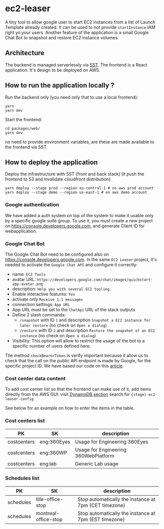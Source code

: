 # ec2-leaser

A tiny tool to allow google user to start EC2 instances from a list of Launch Template already created. It can be used to not provide `startInstance` IAM right yo your users.
Another feature of the application is a small Google Chat Bot to snapshot and restore EC2 instance volumes.

## Architecture

The backend is managed serverlessly via [SST](https://sst.dev/).
The frontend is a React application. It's design to be deployed on AWS.

## How to run the application locally ?

Run the backend only (you need only that to use a local frontend):

```
yarn
yarn dev
```

Start the frontend:

```
cd packages/web/
yarn dev
```

no need to provide environment variables, are these are made available to the frontend via SST.

## How to deploy the application

Deploy the infrastructure with SST (front and back stack)
(it push the frontend to S3 and invalidate cloudfront distribution)

```
yarn deploy --stage prod --region eu-central-1 # on aws prod account
yarn deploy --stage demo --region us-east-1 # on aws demo account

```

### Google authentication

We have added a auth system on top of the system to make it usable only by a specific google suite group. To use it, you must create a new project on https://console.developers.google.com, and generate Client ID for webapplication.

### Google Chat Bot

The Google Chat Bot need to be configured also on https://console.developers.google.com. In the same `EC2 Leaser` project, it's needed to activate the `Google Chat API` and configure it correctly:

- name: `EC2 Tools`
- avatar URL: `https://developers.google.com/chat/images/quickstart-app-avatar.png`
- description: `Help you with several EC2 tooling.`
- Enable interactive features: `Yes`
- activate only `Receive 1:1 messages`
- connection settings: `App URL`
- App URL must be set to the `ChatApi` URL of the stack outputs
- Define 2 slash commands:
  - `/snapshot` with ID `1` and description `Snapshot a EC2 instance for later restore` (no check on `Open a dialog`)
  - `/restore` with ID `2` and description `Restore the snapshot of an EC2 instance` (no check on `Open a dialog`)
- Visibility: This option will allow to restrict the usage of the bot to a specific number of users defined here.

The method `checkBearerToken` is verify important because it allow us to check that the call on the public API endpoint
is made by Google, for the specific project ID. We have based our code on this [article](https://dev.to/foga/verifying-google-chat-request-in-nodejs-36i).

### Cost center data content

To add cost center list so that the frontend can make use of it, add items directly from the AWS GUI:
visit [DynamoDB section](https://console.aws.amazon.com/dynamodbv2/home)
search for `{stage}-ec2-leaser-config`

See below for an example on how to enter the items in the table.

### Cost centers list

| PK          | SK          | description                          |
| ----------- | ----------- | ------------------------------------ |
| costcenters | eng:360Eyes | Usage for Engineering 360Eyes        |
| costcenters | eng:360WP   | Usage for Engineering 360WebPlatform |
| costcenters | eng:lab     | Generic Lab usage                    |

### Schedules list

| PK        | SK                   | description                                           |
| --------- | -------------------- | ----------------------------------------------------- |
| schedules | lille-office-stop    | Stop automatically the instance at 7pm (CET timezone) |
| schedules | montreal-office-stop | Stop automatically the instance at 7pm (EST timezone) |
